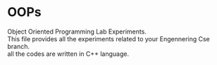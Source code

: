 # OOPs
Object Oriented Programming Lab Experiments.
<br>
This file provides all the experiments related to your Engennering Cse branch.
<br>
all the codes are written in C++ language.